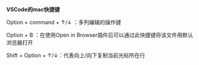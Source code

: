 **VSCode的mac快捷键**

Option + command + ↑/↓ ：多列编辑的操作键

Option + B ：在使用Open in Browser插件后可以通过此快捷键将该文件用默认浏览器打开

Shift + Option + ↑/↓：代表向上/向下复制当前光标所在行

